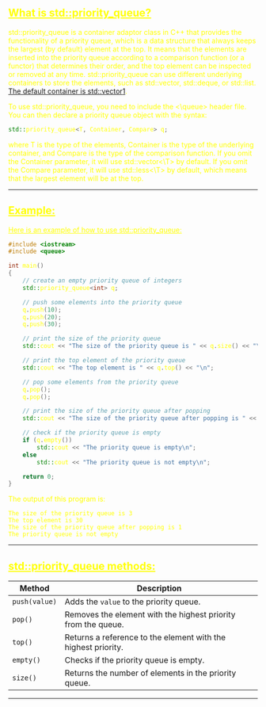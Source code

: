 ## <font color="yellow"><u>What is std::priority_queue?</u></f>

std::priority_queue is a container adaptor class in C++ that provides the functionality of a priority queue, which is a data structure that always keeps the largest (by default) element at the top. It means that the elements are inserted into the priority queue according to a comparison function (or a functor) that determines their order, and the top element can be inspected or removed at any time. std::priority_queue can use different underlying containers to store the elements, such as std::vector, std::deque, or std::list. [The default container is std::vector](https://en.cppreference.com/w/cpp/container/priority_queue)[1](https://en.cppreference.com/w/cpp/container/priority_queue).

To use std::priority_queue, you need to include the <\queue> header file. You can then declare a priority queue object with the syntax:

```c++
std::priority_queue<T, Container, Compare> q;
```

where T is the type of the elements, Container is the type of the underlying container, and Compare is the type of the comparison function. If you omit the Container parameter, it will use std::vector<\T> by default. If you omit the Compare parameter, it will use std::less<\T> by default, which means that the largest element will be at the top.

---
## <font color="yellow"><u>Example:</u></font>

<u>Here is an example of how to use std::priority_queue:</u>

```c++
#include <iostream>
#include <queue>

int main()
{
    // create an empty priority queue of integers
    std::priority_queue<int> q;

    // push some elements into the priority queue
    q.push(10);
    q.push(20);
    q.push(30);

    // print the size of the priority queue
    std::cout << "The size of the priority queue is " << q.size() << "\n";

    // print the top element of the priority queue
    std::cout << "The top element is " << q.top() << "\n";

    // pop some elements from the priority queue
    q.pop();
    q.pop();

    // print the size of the priority queue after popping
    std::cout << "The size of the priority queue after popping is " << q.size() << "\n";

    // check if the priority queue is empty
    if (q.empty())
        std::cout << "The priority queue is empty\n";
    else
        std::cout << "The priority queue is not empty\n";

    return 0;
}
```

The output of this program is:

```
The size of the priority queue is 3
The top element is 30
The size of the priority queue after popping is 1
The priority queue is not empty
```

---
## <font color="yellow"><u>std::priority_queue methods:</u></f>


|Method|Description|
|---|---|
|`push(value)`|Adds the `value` to the priority queue.|
|`pop()`|Removes the element with the highest priority from the queue.|
|`top()`|Returns a reference to the element with the highest priority.|
|`empty()`|Checks if the priority queue is empty.|
|`size()`|Returns the number of elements in the priority queue.|

---


